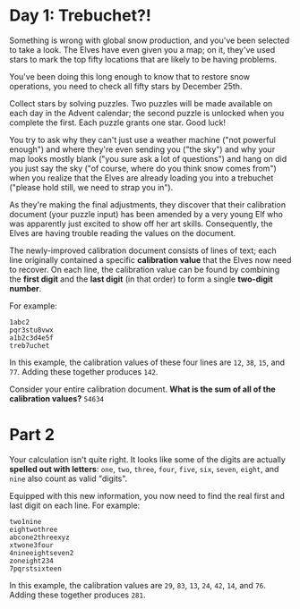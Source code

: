 # Day 1: Trebuchet?!

Something is wrong with global snow production, and you've been selected to take a look. 
The Elves have even given you a map; on it, they've used stars to mark the top fifty locations 
that are likely to be having problems.

You've been doing this long enough to know that to restore snow operations, 
you need to check all fifty stars by December 25th.

Collect stars by solving puzzles. Two puzzles will be made available on each day in the Advent calendar; 
the second puzzle is unlocked when you complete the first. Each puzzle grants one star. Good luck!

You try to ask why they can't just use a weather machine ("not powerful enough") 
and where they're even sending you ("the sky") and why your map looks mostly blank ("you sure ask a lot of questions") 
and hang on did you just say the sky ("of course, where do you think snow comes from") when you realize that the Elves 
are already loading you into a trebuchet ("please hold still, we need to strap you in").

As they're making the final adjustments, they discover that their calibration document (your puzzle input) 
has been amended by a very young Elf who was apparently just excited to show off her art skills. 
Consequently, the Elves are having trouble reading the values on the document.

The newly-improved calibration document consists of lines of text; 
each line originally contained a specific **calibration value** that the Elves now need to recover. 
On each line, the calibration value can be found by combining 
the **first digit** and the **last digit** (in that order) to form a single **two-digit number**.

For example:
```text
1abc2
pqr3stu8vwx
a1b2c3d4e5f
treb7uchet
```
In this example, the calibration values of these four lines are `12`, `38`, `15`, and `77`. 
Adding these together produces `142`.

Consider your entire calibration document. **What is the sum of all of the calibration values?**
`54634`

# Part 2

Your calculation isn't quite right. 
It looks like some of the digits are actually **spelled out with letters**: 
`one`, `two`, `three`, `four`, `five`, `six`, `seven`, `eight`, and `nine` also count as valid "digits".

Equipped with this new information, you now need to find the real first and last digit on each line. 
For example:
```text
two1nine
eightwothree
abcone2threexyz
xtwone3four
4nineeightseven2
zoneight234
7pqrstsixteen
```
In this example, the calibration values are `29`, `83`, `13`, `24`, `42`, `14`, and `76`. 
Adding these together produces `281`.


